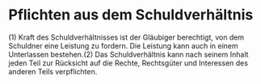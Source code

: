 # Pflichten aus dem Schuldverhältnis

(1) Kraft des Schuldverhältnisses ist der Gläubiger berechtigt, von dem Schuldner eine Leistung zu fordern. Die Leistung kann auch in einem Unterlassen bestehen.(2) Das Schuldverhältnis kann nach seinem Inhalt jeden Teil zur Rücksicht auf die Rechte, Rechtsgüter und Interessen des anderen Teils verpflichten. 

